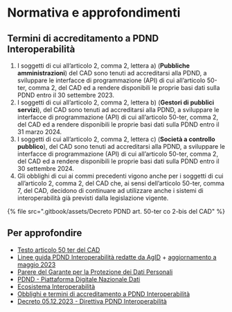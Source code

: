 # Normativa e approfondimenti

## Termini di accreditamento a PDND Interoperabilità

1. I soggetti di cui all’articolo 2, comma 2, lettera a) (**Pubbliche amministrazioni**) del CAD sono tenuti ad accreditarsi alla PDND, a sviluppare le interfacce di programmazione (API) di cui all’articolo 50-ter, comma 2, del CAD ed a rendere disponibili le proprie basi dati sulla PDND entro il 30 settembre 2023.
2. I soggetti di cui all’articolo 2, comma 2, lettera b) (**Gestori di pubblici servizi**), del CAD sono tenuti ad accreditarsi alla PDND, a sviluppare le interfacce di programmazione (API) di cui all’articolo 50-ter, comma 2, del CAD ed a rendere disponibili le proprie basi dati sulla PDND entro il 31 marzo 2024.
3. I soggetti di cui all’articolo 2, comma 2, lettera c) (**Società a controllo pubblico**), del CAD sono tenuti ad accreditarsi alla PDND, a sviluppare le interfacce di programmazione (API) di cui all’articolo 50-ter, comma 2, del CAD ed a rendere disponibili le proprie basi dati sulla PDND entro il 30 settembre 2024.
4. Gli obblighi di cui ai commi precedenti vigono anche per i soggetti di cui all’articolo 2, comma 2, del CAD che, ai sensi dell’articolo 50-ter, comma 7, del CAD, decidono di continuare ad utilizzare anche i sistemi di interoperabilità già previsti dalla legislazione vigente.

{% file src=".gitbook/assets/Decreto PDND art. 50-ter co 2-bis del CAD" %}

## Per approfondire

* [Testo articolo 50 ter del CAD](https://www.normattiva.it/atto/caricaDettaglioAtto?atto.dataPubblicazioneGazzetta=2005-05-16\&atto.codiceRedazionale=005G0104\&atto.articolo.numero=0\&atto.articolo.sottoArticolo=1\&atto.articolo.sottoArticolo1=10\&qId=5614860b-4769-478e-bf22-a8a76a04159a\&tabID=0.5538263478162919\&title=lbl.dettaglioAtto)
* [Linee guida PDND Interoperabilità redatte da AgID](https://trasparenza.agid.gov.it/archivio28\_provvedimenti-amministrativi\_0\_123064\_725\_1.html) + [aggiornamento a maggio 2023](https://www.agid.gov.it/it/infrastrutture/sistema-pubblico-connettivita/il-nuovo-modello-interoperabilita)
* [Parere del Garante per la Protezione dei Dati Personali](https://www.garanteprivacy.it/web/guest/home/docweb/-/docweb-display/docweb/9732758)
* [PDND - Piattaforma Digitale Nazionale Dati](https://developers.italia.it/it/pdnd/)
* [Ecosistema Interoperabilità](https://next.developers.italia.it/it/interoperabilita/)
* [Obblighi e termini di accreditamento a PDND Interoperabilità](https://www.gazzettaufficiale.it/eli/id/2022/11/22/22A06623/sg)&#x20;
* [Decreto 05.12.2023 - Direttiva PDND Interoperabilità](https://www.governo.it/sites/governo.it/files/Decreto20231205\_Direttiva\_PDND.pdf)
